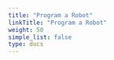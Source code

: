 ```yaml
---
title: "Program a Robot"
linkTitle: "Program a Robot"
weight: 50
simple_list: false
type: docs
---
```

